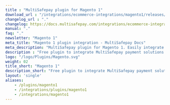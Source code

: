 ```yaml
---
title : "MultiSafepay plugin for Magento 1"
download_url : "/integrations/ecommerce-integrations/magento1/releases/Plugin_Magento_3.1.0.zip"
changelog_url : "."
changelog: https://docs.multisafepay.com/integrations/ecommerce-integrations/magento1/changelog/
manual: "."
faq: "."
newsletter: "Magento 1"
meta_title: "Magento 1 plugin integration - MultiSafepay Docs"
meta_description: "MultiSafepay plugin for Magento 1. Easily integrate MultiSafepay payment solutions into your Magento 1 platform with the free plugin"
description : "Free plugin to integrate MultiSafepay payment solutions into your Magento 1 webshop. Our Magento 1 plugin is professionally supported by a certified Magento 1 Solution Specialist and receives regular updates to support the latest features provided by Magento and MultiSafepay."
logo: "/logo/Plugins/Magento.svg"
weight: 02
title_short: "Magento 1"
description_short: "Free plugin to integrate MultiSafepay payment solutions into your Magento 1 webshop "
layout: 'single'
aliases: 
    - /plugins/magento1
    - /integrations/plugins/magento1
    - /integrations/magento1
---
```

